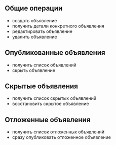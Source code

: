 ## Общие операции 
- создать объявление
- получить детали конкретного объявления
- редактировать объявление
- удалить объявление

## Опубликованные объявления
- получить список объявлений
- скрыть объявление

## Скрытые объявления
- получить список скрытых объявлений
- восстановить скрытое объявление

## Отложенные объявления 
- получить список отложенных объявлений
- сразу опубликовать отложенное объявление





